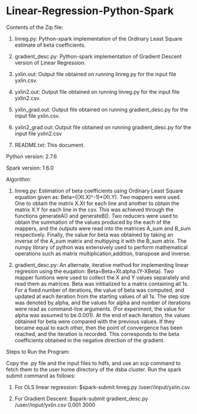 # Linear-Regression-Python-Spark

Contents of the Zip file:


1) linreg.py: Python-spark implementation of the Ordinary Least Square estimate of beta coefficients.

2) gradient_desc.py: Python-spark implementation of Gradient Descent version of Linear Regression.

3) yxlin.out: Output file obtained on running linreg.py for the input file yxlin.csv.

4) yxlin2.out: Output file obtained on running linreg.py for the input file yxlin2.csv.

5) yxlin_grad.out: Output file obtained on running gradient_desc.py for the input file yxlin.csv.

6) yxlin2_grad.out: Output file obtained on running gradient_desc.py for the input file yxlin2.csv

7) README.txt: This document.


Python version: 2.7.6

Spark version: 1.6.0



Algorithm:


1) linreg.py: Estimation of beta coefficients using Ordinary Least Square equation given as: Beta=((Xt.X)^-1)*(Xt.Y). Two mappers were used. One to obtain the matrix X.Xt for each line and another to obtain the matrix X.Y for each line in the csv. This was achieved through the functions generateA() and generateB(). Two reducers were used to obtain the summation of the values produced by the each of the mappers, and the outputs were read into the matrices A_sum and B_sum respectively. Finally, the value for beta was obtained by taking an inverse of the A_sum matrix and multipying it with the B_sum atrix. The numpy library of python was extensively used to perform mathematical operations such as matrix multiplication,addition, transpose and inverse.



2) gradient_desc.py: An alternate, iterative method for implementing linear regresion using the euqation: Beta=Beta+Xt.alpha.(Y-XBeta). Two mapper funtions were used to collect the X and Y values separately and read them as matrices. Beta was intitialized to a matrix containing all 1s. For a fixed number of iterations, the value of beta was computed, and updated at each iteration from the starting values of all 1s. The step size was denoted by alpha, and the values for alpha and number of iterations were read as command-line arguments. (For experiment, the value for alpha was assumed to be 0.001). At the end of each iteration, the values obtained for beta were compared with the previous values. If they became equal to each other, then the point of convergence has been reached, and the iteration is recorded. This corresponds to the beta coefficients obtained in the negative direction of the gradient.



Steps to Run the Program:


Copy the .py file and the input files to hdfs, and use an scp command to fetch them to the user home directory of the dsba cluster. Run the spark submit command as follows:


1) For OLS linear regression: 
$spark-submit linreg.py /user/<username>/input/yxlin.csv 



2) For Gradient Descent: 
$spark-submit gradient_desc.py /user/<username>/input/yxlin.csv 0.001 3000

